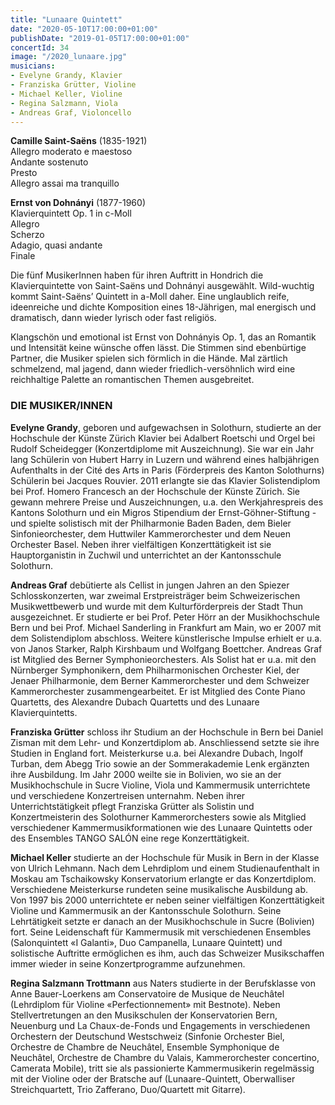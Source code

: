 ```yaml
---
title: "Lunaare Quintett"
date: "2020-05-10T17:00:00+01:00"
publishDate: "2019-01-05T17:00:00+01:00"
concertId: 34
image: "/2020_lunaare.jpg"
musicians:
- Evelyne Grandy, Klavier
- Franziska Grütter, Violine
- Michael Keller, Violine
- Regina Salzmann, Viola
- Andreas Graf, Violoncello
---
```


__Camille Saint-Saëns__ (1835-1921)  
Allegro moderato e maestoso  
Andante sostenuto  
Presto  
Allegro assai ma tranquillo  

__Ernst von Dohnányi__ (1877-1960)  
Klavierquintett Op. 1 in c-Moll  
Allegro  
Scherzo  
Adagio, quasi andante  
Finale  

Die fünf MusikerInnen haben für ihren Auftritt in Hondrich die Klavierquintette von  Saint-Saëns und 
Dohnányi ausgewählt. Wild-wuchtig kommt Saint-Saëns’ Quintett in a-Moll daher. Eine unglaublich reife,
ideenreiche und dichte Komposition eines 18-Jährigen, mal energisch und dramatisch, dann wieder lyrisch
oder fast religiös.

Klangschön und emotional ist Ernst von Dohnányis Op. 1, das an Romantik und Intensität keine wünsche offen
lässt. Die Stimmen sind ebenbürtige Partner, die Musiker spielen sich förmlich in die Hände. Mal zärtlich
schmelzend, mal jagend, dann wieder friedlich-versöhnlich wird eine reichhaltige Palette an romantischen
Themen ausgebreitet.

### DIE MUSIKER/INNEN

__Evelyne Grandy__, geboren und aufgewachsen in Solothurn, studierte an der Hochschule der Künste Zürich
Klavier bei Adalbert Roetschi und Orgel bei Rudolf Scheidegger (Konzertdiplome mit Auszeichnung). Sie 
war ein Jahr lang Schülerin von Hubert Harry in Luzern und während eines halbjährigen Aufenthalts in 
der Cité des Arts in Paris (Förderpreis des Kanton Solothurns) Schülerin bei Jacques Rouvier. 2011
erlangte sie das Klavier Solistendiplom bei Prof. Homero Francesch an der Hochschule der Künste Zürich.
Sie gewann mehrere Preise und Auszeichnungen, u.a. den Werkjahrespreis des Kantons Solothurn und ein
Migros Stipendium der Ernst-Göhner-Stiftung - und spielte solistisch mit der Philharmonie Baden Baden,
dem Bieler Sinfonieorchester, dem Huttwiler Kammerorchester und dem Neuen Orchester Basel. Neben ihrer
vielfältigen Konzerttätigkeit ist sie Hauptorganistin in Zuchwil und unterrichtet an der Kantonsschule
Solothurn.
 
__Andreas Graf__ debütierte als Cellist in jungen Jahren an den Spiezer Schlosskonzerten, war zweimal
Erstpreisträger beim Schweizerischen Musikwettbewerb und wurde mit dem Kulturförderpreis der Stadt
Thun ausgezeichnet. Er studierte er bei Prof. Peter Hörr an der Musikhochschule Bern und bei Prof.
Michael Sanderling in Frankfurt am Main, wo er 2007 mit dem Solistendiplom abschloss. Weitere
künstlerische Impulse erhielt er u.a. von Janos Starker, Ralph Kirshbaum und Wolfgang Boettcher. Andreas
Graf ist Mitglied des Berner Symphonieorchesters. Als Solist hat er u.a. mit den Nürnberger Symphonikern,
dem Philharmonischen Orchester Kiel, der Jenaer Philharmonie, dem Berner Kammerorchester und dem 
Schweizer Kammerorchester zusammengearbeitet. Er ist Mitglied des Conte Piano Quartetts, des Alexandre
Dubach Quartetts und des Lunaare Klavierquintetts.

__Franziska Grütter__ schloss ihr Studium an der Hochschule in Bern
bei Daniel Zisman mit dem Lehr- und Konzertdiplom ab. Anschliessend setzte
sie ihre Studien in England fort. Meisterkurse u.a. bei Alexandre Dubach, Ingolf
Turban, dem Abegg Trio sowie an der Sommerakademie Lenk ergänzten ihre
Ausbildung. Im Jahr 2000 weilte sie in Bolivien, wo sie an der Musikhochschule in
Sucre Violine, Viola und Kammermusik unterrichtete und verschiedene Konzertreisen
unternahm. Neben ihrer Unterrichtstätigkeit pflegt Franziska Grütter als Solistin
und Konzertmeisterin des Solothurner Kammerorchesters sowie als Mitglied verschiedener
Kammermusikformationen wie des Lunaare Quintetts oder des Ensembles TANGO SALÓN
eine rege Konzerttätigkeit.

__Michael Keller__ studierte an der Hochschule für Musik in Bern in der
Klasse von Ulrich Lehmann. Nach dem Lehrdiplom und einem Studienaufenthalt
in Moskau am Tschaikowsky Konservatorium erlangte er das Konzertdiplom.
Verschiedene Meisterkurse rundeten seine musikalische Ausbildung ab.
Von 1997 bis 2000 unterrichtete er neben seiner vielfältigen Konzerttätigkeit
Violine und Kammermusik an der Kantonsschule Solothurn. Seine Lehrtätigkeit
setzte er danach an der Musikhochschule in Sucre (Bolivien) fort. Seine
Leidenschaft für Kammermusik mit verschiedenen Ensembles (Salonquintett
«I Galanti», Duo Campanella, Lunaare Quintett) und solistische Auftritte
ermöglichen es ihm, auch das Schweizer Musikschaffen immer wieder in seine
Konzertprogramme aufzunehmen.

__Regina Salzmann Trottmann__ aus Naters studierte in der Berufsklasse von
Anne Bauer-Loerkens am Conservatoire de Musique de Neuchâtel (Lehrdiplom für
Violine «Perfectionnement» mit Bestnote). Neben Stellvertretungen an den
Musikschulen der Konservatorien Bern, Neuenburg und La Chaux-de-Fonds und
Engagements in verschiedenen Orchestern der Deutschund Westschweiz (Sinfonie
Orchester Biel, Orchestre de Chambre de Neuchâtel, Ensemble Symphonique de
Neuchâtel, Orchestre de Chambre du Valais, Kammerorchester concertino, Camerata
Mobile), tritt sie als passionierte Kammermusikerin regelmässig mit der Violine
oder der Bratsche auf (Lunaare-Quintett, Oberwalliser Streichquartett, Trio
Zafferano, Duo/Quartett mit Gitarre).

